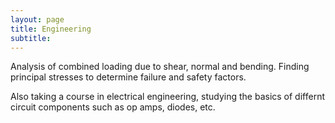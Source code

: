 ```yaml
---
layout: page
title: Engineering
subtitle:
---
```

Analysis of combined loading due to shear, normal and bending. Finding principal stresses to determine failure and safety factors.

Also taking a course in electrical engineering, studying the basics of differnt circuit components such as op amps, diodes, etc.


